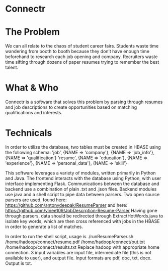 # Connectr

# The Problem
We can all relate to the chaos of student career fairs. Students waste time wandering from booth to booth because they don’t have enough time beforehand to research each job opening and company. Recruiters waste time sifting through dozens of paper resumes trying to remember the best talent.
# What & Who
Connectr is a software that solves this problem by parsing through resumes and job descriptions to create opportunities based on matching qualifications and interests.

# Technicals
In order to utilize the database, two tables must be created in HBASE using the following schema:
'job', {NAME => 'company'}, {NAME => 'job_info'}, {NAME => 'qualification'}
'resume', {NAME => 'education'}, {NAME => 'experience'}, {NAME => 'personal_data'}, {NAME => 'skill'}

This software leverages a variety of modules, written primarily in Python and Java. The frontend interacts with the database using Python, with user interface implementing Flask. Communications between the database and backend use a combination of plain .txt and .json files.
Backend modules use java and a shell script to pipe data between parsers. Two open source parsers are used, found here:
https://github.com/antonydeepak/ResumeParser
and here: https://github.com/vinee109/JobDescrption-Resume-Parser
Having gone through parsers, data should be redirected through ExtractHotWords.java to isolate key words, which are then cross referenced with jobs in the HBASE in order to generate a list of matches.

In order to run the shell script, usage is ./runResumeParser.sh /home/hadoop/connect/resume.pdf /home/hadoop/connect/out.txt /home/hadoop/connect/results.txt   Replace hadoop with appropriate home connection. 3 input variables are input file, intermediate file (this is not available to user), and output file. Input formats are pdf, doc, txt, docx. Output is txt.

